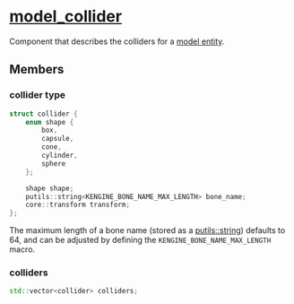 # [model_collider](model_collider.hpp)

Component that describes the colliders for a [model entity](../../instance/).

## Members

### collider type

```cpp
struct collider {
    enum shape {
        box,
        capsule,
        cone,
        cylinder,
        sphere
    };

    shape shape;
    putils::string<KENGINE_BONE_NAME_MAX_LENGTH> bone_name;
    core::transform transform;
};
```

The maximum length of a bone name (stored as a [putils::string](https://github.com/phisko/putils/blob/master/string.hpp)) defaults to 64, and can be adjusted by defining the `KENGINE_BONE_NAME_MAX_LENGTH` macro.

### colliders

```cpp
std::vector<collider> colliders;
```
